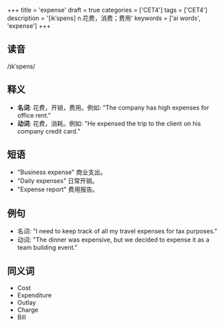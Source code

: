 +++
title = 'expense'
draft = true
categories = ['CET4']
tags = ['CET4']
description = '[ikˈspens] n.花费，消费；费用'
keywords = ['ai words', 'expense']
+++

## 读音
/ɪkˈspens/

## 释义
- **名词**: 花费，开销，费用。例如: "The company has high expenses for office rent."
- **动词**: 花费，消耗。例如: "He expensed the trip to the client on his company credit card."

## 短语
- "Business expense" 商业支出。
- "Daily expenses" 日常开销。
- "Expense report" 费用报告。

## 例句
- 名词: "I need to keep track of all my travel expenses for tax purposes."
- 动词: "The dinner was expensive, but we decided to expense it as a team building event."

## 同义词
- Cost
- Expenditure
- Outlay
- Charge
- Bill
